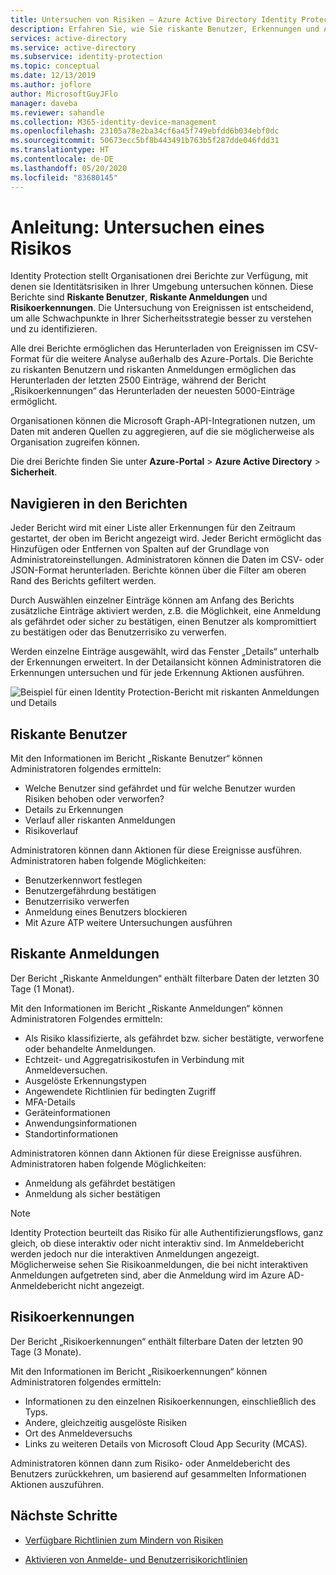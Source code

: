 ```yaml
---
title: Untersuchen von Risiken – Azure Active Directory Identity Protection
description: Erfahren Sie, wie Sie riskante Benutzer, Erkennungen und Anmeldungen in Azure Active Directory Identity Protection untersuchen.
services: active-directory
ms.service: active-directory
ms.subservice: identity-protection
ms.topic: conceptual
ms.date: 12/13/2019
ms.author: joflore
author: MicrosoftGuyJFlo
manager: daveba
ms.reviewer: sahandle
ms.collection: M365-identity-device-management
ms.openlocfilehash: 23105a78e2ba34cf6a45f749ebfdd6b034ebf0dc
ms.sourcegitcommit: 50673ecc5bf8b443491b763b5f287dde046fdd31
ms.translationtype: HT
ms.contentlocale: de-DE
ms.lasthandoff: 05/20/2020
ms.locfileid: "83680145"
---
```

# <a name="how-to-investigate-risk"></a>Anleitung: Untersuchen eines Risikos

Identity Protection stellt Organisationen drei Berichte zur Verfügung, mit denen sie Identitätsrisiken in Ihrer Umgebung untersuchen können. Diese Berichte sind **Riskante Benutzer**, **Riskante Anmeldungen** und **Risikoerkennungen**. Die Untersuchung von Ereignissen ist entscheidend, um alle Schwachpunkte in Ihrer Sicherheitsstrategie besser zu verstehen und zu identifizieren.

Alle drei Berichte ermöglichen das Herunterladen von Ereignissen im CSV-Format für die weitere Analyse außerhalb des Azure-Portals. Die Berichte zu riskanten Benutzern und riskanten Anmeldungen ermöglichen das Herunterladen der letzten 2500 Einträge, während der Bericht „Risikoerkennungen“ das Herunterladen der neuesten 5000-Einträge ermöglicht.

Organisationen können die Microsoft Graph-API-Integrationen nutzen, um Daten mit anderen Quellen zu aggregieren, auf die sie möglicherweise als Organisation zugreifen können.

Die drei Berichte finden Sie unter **Azure-Portal** > **Azure Active Directory** > **Sicherheit**.

## <a name="navigating-the-reports"></a>Navigieren in den Berichten

Jeder Bericht wird mit einer Liste aller Erkennungen für den Zeitraum gestartet, der oben im Bericht angezeigt wird. Jeder Bericht ermöglicht das Hinzufügen oder Entfernen von Spalten auf der Grundlage von Administratoreinstellungen. Administratoren können die Daten im CSV- oder JSON-Format herunterladen. Berichte können über die Filter am oberen Rand des Berichts gefiltert werden.

Durch Auswählen einzelner Einträge können am Anfang des Berichts zusätzliche Einträge aktiviert werden, z.B. die Möglichkeit, eine Anmeldung als gefährdet oder sicher zu bestätigen, einen Benutzer als kompromittiert zu bestätigen oder das Benutzerrisiko zu verwerfen.

Werden einzelne Einträge ausgewählt, wird das Fenster „Details“ unterhalb der Erkennungen erweitert. In der Detailansicht können Administratoren die Erkennungen untersuchen und für jede Erkennung Aktionen ausführen. 

![Beispiel für einen Identity Protection-Bericht mit riskanten Anmeldungen und Details](./media/howto-identity-protection-investigate-risk/identity-protection-risky-sign-ins-report.png)

## <a name="risky-users"></a>Riskante Benutzer

Mit den Informationen im Bericht „Riskante Benutzer“ können Administratoren folgendes ermitteln:

- Welche Benutzer sind gefährdet und für welche Benutzer wurden Risiken behoben oder verworfen?
- Details zu Erkennungen
- Verlauf aller riskanten Anmeldungen
- Risikoverlauf
 
Administratoren können dann Aktionen für diese Ereignisse ausführen. Administratoren haben folgende Möglichkeiten:

- Benutzerkennwort festlegen
- Benutzergefährdung bestätigen
- Benutzerrisiko verwerfen
- Anmeldung eines Benutzers blockieren
- Mit Azure ATP weitere Untersuchungen ausführen

## <a name="risky-sign-ins"></a>Riskante Anmeldungen

Der Bericht „Riskante Anmeldungen“ enthält filterbare Daten der letzten 30 Tage (1 Monat).

Mit den Informationen im Bericht „Riskante Anmeldungen“ können Administratoren Folgendes ermitteln:

- Als Risiko klassifizierte, als gefährdet bzw. sicher bestätigte, verworfene oder behandelte Anmeldungen.
- Echtzeit- und Aggregatrisikostufen in Verbindung mit Anmeldeversuchen.
- Ausgelöste Erkennungstypen
- Angewendete Richtlinien für bedingten Zugriff
- MFA-Details
- Geräteinformationen
- Anwendungsinformationen
- Standortinformationen

Administratoren können dann Aktionen für diese Ereignisse ausführen. Administratoren haben folgende Möglichkeiten:

- Anmeldung als gefährdet bestätigen
- Anmeldung als sicher bestätigen

> [!NOTE] 
> Identity Protection beurteilt das Risiko für alle Authentifizierungsflows, ganz gleich, ob diese interaktiv oder nicht interaktiv sind. Im Anmeldebericht werden jedoch nur die interaktiven Anmeldungen angezeigt. Möglicherweise sehen Sie Risikoanmeldungen, die bei nicht interaktiven Anmeldungen aufgetreten sind, aber die Anmeldung wird im Azure AD-Anmeldebericht nicht angezeigt.

## <a name="risk-detections"></a>Risikoerkennungen

Der Bericht „Risikoerkennungen“ enthält filterbare Daten der letzten 90 Tage (3 Monate).

Mit den Informationen im Bericht „Risikoerkennungen“ können Administratoren folgendes ermitteln:

- Informationen zu den einzelnen Risikoerkennungen, einschließlich des Typs.
- Andere, gleichzeitig ausgelöste Risiken
- Ort des Anmeldeversuchs
- Links zu weiteren Details von Microsoft Cloud App Security (MCAS).

Administratoren können dann zum Risiko- oder Anmeldebericht des Benutzers zurückkehren, um basierend auf gesammelten Informationen Aktionen auszuführen.

## <a name="next-steps"></a>Nächste Schritte

- [Verfügbare Richtlinien zum Mindern von Risiken](concept-identity-protection-policies.md)

- [Aktivieren von Anmelde- und Benutzerrisikorichtlinien](howto-identity-protection-configure-risk-policies.md)

